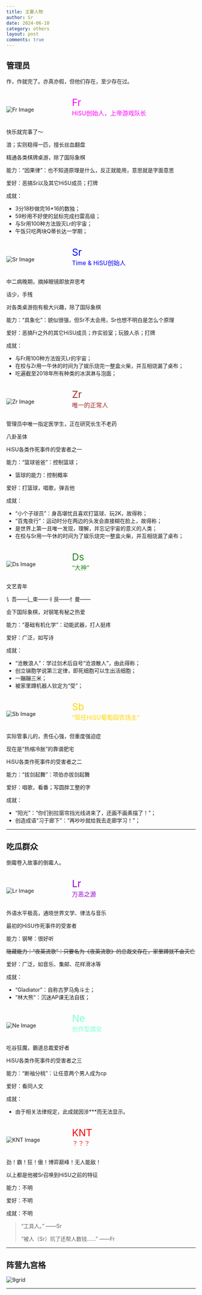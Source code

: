 ```yaml
---
title: 主要人物
author: Sr
date: 2024-06-10
category: others
layout: post
comments: true
---
```


## 管理员

作，作就完了。亦真亦假，但他们存在，至少存在过。



<div style="display: flex; align-items: center;">
    <div style="flex: 1;">
        <br>
        <img src="https://h1su.github.io/assets/Fr-128.png" alt="Fr Image">
    </div>
    <div style="flex: 2; margin-left: 10px;">
        <br>
        <span style="color: #FF00FF; font-size: 26px;">Fr</span><br>
        <span style="color: #FF00FF; font-size: 16px;">HiSU创始人，上帝游戏队长</span>
        <p></p>
    </div>
</div>

快乐就完事了～

浪；实则稳得一匹，擅长丝血翻盘

精通各类棋牌桌游，除了国际象棋

能力：“因果律”：也不知道原理是什么，反正就能用，意思就是字面意思

爱好：恶搞Sr以及其它HiSU成员；打牌

成就：

- 3分18秒做完16*16的数独；
- 59秒用不好使的鼠标完成扫雷高级；
- 与Sr用100种方法毁灭Lr的宇宙；
- 午饭只吃两块Q蒂长达一学期；



<div style="display: flex; align-items: center;">
    <div style="flex: 1;">
        <br>
        <img src="https://h1su.github.io/assets/Sr-128.png" alt="Sr Image">
    </div>
    <div style="flex: 2; margin-left: 10px;">
        <br>
        <span style="color: Blue; font-size: 26px;">Sr</span><br>
        <span style="color: Blue; font-size: 16px;">Time & HiSU创始人</span>
        <p></p>
    </div>
</div>

中二病晚期，摘掉眼镜即放弃思考

话少，手残

对各类桌游抱有极大兴趣，除了国际象棋

能力：“具象化”：貌似很强，但Sr不太会用，Sr也想不明白是怎么个原理

爱好：恶搞Fr之外的其它HiSU成员；炸实验室；玩狼人杀；打牌

成就：
- 与Fr用100种方法毁灭Lr的宇宙；
- 在校与Zr用一午休的时间为了娱乐烧完一整盒火柴，并互相烧漏了桌布；
- 吃遍截至2018年所有种类的冰淇淋与泡面；



<div style="display: flex; align-items: center;">
    <div style="flex: 1;">
        <br>
        <img src="https://h1su.github.io/assets/Zr-128.png" alt="Zr Image">
    </div>
    <div style="flex: 2; margin-left: 10px;">
        <br>
        <span style="color: Brown; font-size: 26px;">Zr</span><br>
        <span style="color: Brown; font-size: 16px;">唯一的正常人</span>
        <p></p>
    </div>
</div>

管理员中唯一指定医学生，正在研究长生不老药

八卦圣体

HiSU各类作死事件的受害者之一

能力：“篮球爸爸”：控制篮球；
  - 篮球的能力：控制概率

爱好：打篮球，唱歌，弹吉他

成就：
- “小个子球员”：身高堪忧且喜欢打篮球、玩2K，故得称；
- “百鬼夜行”：运动时分在两边的头发会直接糊在脸上，故得称；
- 是世界上第一且唯一发现，理解，并忘记宇宙的意义的人类；
- 在校与Sr用一午休的时间为了娱乐烧完一整盒火柴，并互相烧漏了桌布；



<div style="display: flex; align-items: center;">
    <div style="flex: 1;">
        <br>
        <img src="https://h1su.github.io/assets/Ds-128.png" alt="Ds Image">
    </div>
    <div style="flex: 2; margin-left: 10px;">
        <br>
        <span style="color: ForestGreen; font-size: 26px;">Ds</span><br>
        <span style="color: ForestGreen; font-size: 16px;">“大神”</span>
        <p></p>
    </div>
</div>

文艺青年

讠吾——辶束——彳艮——忄曼——

会下国际象棋，对钢笔有秘之热爱

能力：“基础有机化学”：动能武器，打人挺疼

爱好：广泛，如写诗

成就：
- “沧散浪人”：学过剑术后自号“沧浪散人”，由此得称；
- 创立锑胞学说第三定律，即死细胞可以生出活细胞；
- 一蹦蹦三米；
- 被家里蹲机器人钦定为“受”；



<div style="display: flex; align-items: center;">
    <div style="flex: 1;">
        <br>
        <img src="https://h1su.github.io/assets/Sb-128.png" alt="Sb Image">
    </div>
    <div style="flex: 2; margin-left: 10px;">
        <br>
        <span style="color: Gold; font-size: 26px;">Sb</span><br>
        <span style="color: Gold; font-size: 16px;">“现任HiSU葡萄园农场主”</span>
        <p></p>
    </div>
</div>

实际管事儿的，责任心强，但重度强迫症

现在是“热缩冷胀”的靠谱肥宅

HiSU各类作死事件的受害者之二

能力：“拔剑起舞”：项伯亦拔剑起舞

爱好：唱歌，看番；写圆胖工整的字

成就：
- “阳光”：“你们别拉窗帘挡光线进来了，还画不画素描了！”；
- 创造成语“习于廊下”：“再吵吵就给我去走廊学习！”；

---

## 吃瓜群众

倒霉卷入故事的倒霉人。



<div style="display: flex; align-items: center;">
    <div style="flex: 1;">
        <br>
        <img src="https://h1su.github.io/assets/Lr-128.png" alt="Lr Image">
    </div>
    <div style="flex: 2; margin-left: 10px;">
        <br>
        <span style="color: DarkViolet; font-size: 26px;">Lr</span><br>
        <span style="color: DarkViolet; font-size: 16px;">万恶之源</span>
        <p></p>
    </div>
</div>

外语水平极高，通晓世界文学、律法与音乐

最初的HiSU作死事件的受害者

能力：钢琴：很好听

~~隐藏能力：“夜英流歌”：只要名为《夜英流歌》的总裁文存在，家里蹲就不会灭亡~~

爱好：广泛，如音乐、集邮、花样滑冰等

成就：
- “Gladiator”：自称古罗马角斗士；
- “林大熊”：沉迷AP课无法自拔；



<div style="display: flex; align-items: center;">
    <div style="flex: 1;">
        <br>
        <img src="https://h1su.github.io/assets/Ne-128.png" alt="Ne Image">
    </div>
    <div style="flex: 2; margin-left: 10px;">
        <br>
        <span style="color: Aquamarine; font-size: 26px;">Ne</span><br>
        <span style="color: Aquamarine; font-size: 16px;">创作型腐女</span>
        <p></p>
    </div>
</div>

吃谷狂魔，霸道总裁爱好者

HiSU各类作死事件的受害者之三

能力：“断袖分桃”：让任意两个男人成为cp

爱好：看同人文

成就：
- 由于相关法律规定，此成就因涉***而无法显示。



<div style="display: flex; align-items: center;">
    <div style="flex: 1;">
        <br>
        <img src="https://h1su.github.io/assets/KNT-128.png" alt="KNT Image">
    </div>
    <div style="flex: 2; margin-left: 10px;">
        <br>
        <span style="color: #FF0000; font-size: 26px;">KNT</span><br>
        <span style="color: #FF0000; font-size: 16px;">？？？</span>
        <p></p>
    </div>
</div>

劲！霸！狂！傲！博弈巅峰！无人能敌！

以上都是他被Sr召唤到HiSU之前的特征

能力：不明

爱好：不明

成就：不明

>“工具人。” ——Sr
>
>“被人（Sr）坑了还帮人数钱……” ——Fr


---

## 阵营九宫格

![9grid](https://h1su.github.io/assets/9grid.png)

---
